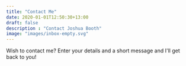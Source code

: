 ```yaml
---
title: "Contact Me"
date: 2020-01-01T12:50:30+13:00
draft: false
description : "Contact Joshua Booth"
image: "images/inbox-empty.svg"
---
```


Wish to contact me? Enter your details and a short message and I'll get back to you!